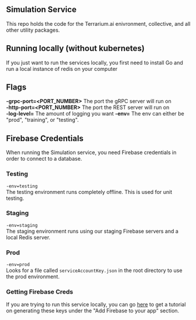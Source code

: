 ## Simulation Service

This repo holds the code for the Terrarium.ai enivronment, collective, and all other utility packages.

## Running locally (without kubernetes)

If you just want to run the services locally, you first need to install Go and run a local instance of redis on your computer

## Flags

**-grpc-port=<PORT_NUMBER>** The port the gRPC server will run on  
**-http-port=<PORT_NUMBER>** The port the REST server will run on  
**-log-level=<LEVEL>** The amount of logging you want
**-env=<ENVIRONMENT>** The env can either be "prod", "training", or "testing".

## Firebase Credentials

When running the Simulation service, you need Firebase credentials in order to connect to a database.

### Testing

`-env=testing`  
The testing environment runs completely offline. This is used for unit testing.

### Staging

`-env=staging`  
The staging environment runs using our staging Firebase servers and a local Redis server.

### Prod

`-env=prod`  
Looks for a file called `serviceAccountKey.json` in the root directory to use the prod environment.

### Getting Firebase Creds

If you are trying to run this service locally, you can go [here](https://firebase.google.com/docs/admin/setup) to get a tutorial on generating these keys under the "Add Firebase to your app" section.
